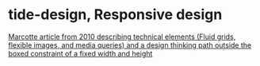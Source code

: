 tide-design, Responsive design
==============================

[Marcotte article from 2010 describing technical elements (Fluid grids, flexible images, and media queries) and a design thinking path outside the boxed constraint of a fixed width and height](https://alistapart.com/article/responsive-web-design/)
